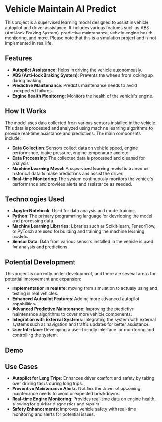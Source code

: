# Vehicle Maintain AI Predict

This project is a supervised learning model designed to assist in vehicle autopilot and driver assistance. It includes various features such as ABS (Anti-lock Braking System), predictive maintenance, vehicle engine health monitoring, and more. Please note that this is a simulation project and is not implemented in real life.

## Features

- **Autopilot Assistance**: Helps in driving the vehicle autonomously.
- **ABS (Anti-lock Braking System)**: Prevents the wheels from locking up during braking.
- **Predictive Maintenance**: Predicts maintenance needs to avoid unexpected failures.
- **Engine Health Monitoring**: Monitors the health of the vehicle's engine.

## How It Works

The model uses data collected from various sensors installed in the vehicle. This data is processed and analyzed using machine learning algorithms to provide real-time assistance and predictions. The main components include:

- **Data Collection**: Sensors collect data on vehicle speed, engine performance, brake pressure, engine temperature and etc.
- **Data Processing**: The collected data is processed and cleaned for analysis.
- **Machine Learning Model**: A supervised learning model is trained on historical data to make predictions and assist the driver.
- **Real-time Monitoring**: The system continuously monitors the vehicle's performance and provides alerts and assistance as needed.

## Technologies Used

- **Jupyter Notebook**: Used for data analysis and model training.
- **Python**: The primary programming language for developing the model and processing data.
- **Machine Learning Libraries**: Libraries such as Scikit-learn, TensorFlow, or PyTorch are used for building and training the machine learning models.
- **Sensor Data**: Data from various sensors installed in the vehicle is used for analysis and predictions.

## Potential Development

This project is currently under development, and there are several areas for potential improvement and expansion:

- **implementation in real life**: moving from simulation to actually using and testing in real vehicles.
- **Enhanced Autopilot Features**: Adding more advanced autopilot capabilities.
- **Advanced Predictive Maintenance**: Improving the predictive maintenance algorithms to cover more vehicle components.
- **Integration with External Systems**: Integrating the system with external systems such as navigation and traffic updates for better assistance.
- **User Interface**: Developing a user-friendly interface for monitoring and controlling the system.

## Demo

## Use Cases
- **Autopilot for Long Trips**: Enhances driver comfort and safety by taking over driving tasks during long trips.
- **Preventive Maintenance Alerts**: Notifies the driver of upcoming maintenance needs to avoid unexpected breakdowns.
- **Real-time Engine Monitoring**: Provides real-time data on engine health, allowing for quicker diagnostics and repairs.
- **Safety Enhancements**: Improves vehicle safety with real-time monitoring and alerts for potential issues.


